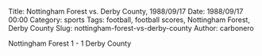Title: Nottingham Forest vs. Derby County, 1988/09/17
Date: 1988/09/17 00:00
Category: sports
Tags: football, football scores, Nottingham Forest, Derby County
Slug: nottingham-forest-vs-derby-county
Author: carbonero


Nottingham Forest 1 - 1 Derby County
